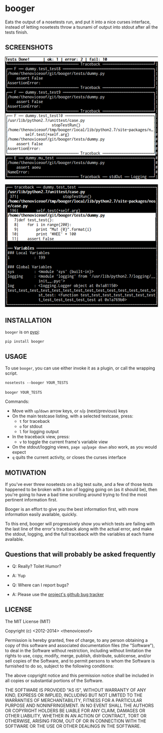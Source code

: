 booger
================================================================================
Eats the output of a nosetests run, and put it into a nice curses
interface, instead of letting nosetests throw a tsunami of output into
stdout after all the tests finish.


SCREENSHOTS
--------------------------------------------------------------------------------

![Booger main listing](https://raw.githubusercontent.com/thenoviceoof/booger/docs/docs/page1.png)

![Booger variable view](https://raw.githubusercontent.com/thenoviceoof/booger/docs/docs/page2.png)


INSTALLATION
--------------------------------------------------------------------------------
`booger` is on [pypi](https://pypi.python.org/pypi/booger):

    pip install booger


USAGE
--------------------------------------------------------------------------------
To use `booger`, you can use either invoke it as a plugin, or call the
wrapping script.

    nosetests --booger YOUR_TESTS

    booger YOUR_TESTS

Commands:
 - Move with `up`/`down` arrow keys, or `n`/`p` (next/previous) keys
 - On the main testcase listing, with a selected testcase, press:
   - `t` for traceback
   - `o` for stdout
   - `l` for logging output
 - In the traceback view, press:
   - `v` to toggle the current frame's variable view
 - On the stdout/logging views, `page up`/`page down` also work, as
   you would expect
 - `q` quits the current activity, or closes the curses interface


MOTIVATION
--------------------------------------------------------------------------------
If you've ever threw nosetests on a big test suite, and a few of those
tests happened to be broken with a ton of logging going on (as it
should be), then you're going to have a bad time scrolling around
trying to find the most pertinent information first.

Booger is an effort to give you the best information first, with more
information easily available, quickly.

To this end, booger will progressively show you which tests are
failing with the last line of the error's traceback along with the
actual error, and make the stdout, logging, and the full traceback
with the variables at each frame available.


Questions that will probably be asked frequently
--------------------------------------------------------------------------------
 - Q: Really? Toilet Humor?
 - A: Yup

 - Q: Where can I report bugs?
 - A: Please use the [project's github bug
   tracker](https://github.com/thenoviceoof/booger/issues?state=open)


LICENSE
--------------------------------------------------------------------------------
The MIT License (MIT)

Copyright (c) &lt;2012-2014&gt; &lt;thenoviceoof&gt;

Permission is hereby granted, free of charge, to any person obtaining a copy
of this software and associated documentation files (the "Software"), to deal
in the Software without restriction, including without limitation the rights
to use, copy, modify, merge, publish, distribute, sublicense, and/or sell
copies of the Software, and to permit persons to whom the Software is
furnished to do so, subject to the following conditions:

The above copyright notice and this permission notice shall be included in
all copies or substantial portions of the Software.

THE SOFTWARE IS PROVIDED "AS IS", WITHOUT WARRANTY OF ANY KIND, EXPRESS OR
IMPLIED, INCLUDING BUT NOT LIMITED TO THE WARRANTIES OF MERCHANTABILITY,
FITNESS FOR A PARTICULAR PURPOSE AND NONINFRINGEMENT. IN NO EVENT SHALL THE
AUTHORS OR COPYRIGHT HOLDERS BE LIABLE FOR ANY CLAIM, DAMAGES OR OTHER
LIABILITY, WHETHER IN AN ACTION OF CONTRACT, TORT OR OTHERWISE, ARISING FROM,
OUT OF OR IN CONNECTION WITH THE SOFTWARE OR THE USE OR OTHER DEALINGS IN
THE SOFTWARE.
